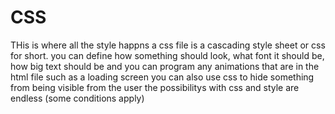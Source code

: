 # CSS
THis is where all the style happns a css file is a cascading style sheet or css for short.
you can define how something should look, what font it should be, how big text should be and you can program any animations that are in the html file such as a loading screen 
you can also use css to hide something from being visible from the user
the possibilitys with css and style are endless (some conditions apply)
